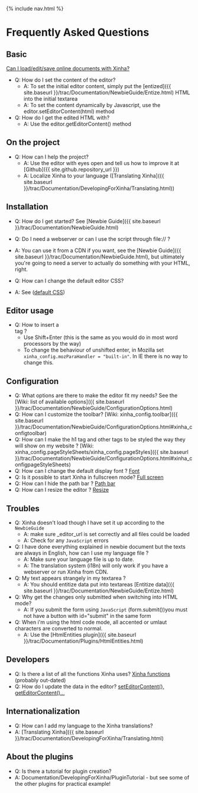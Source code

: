 {% include nav.html %}

# Frequently Asked Questions

## Basic
[Can I load/edit/save online documents with Xinha?](http://xinha.gogo.co.nz/punbb/viewtopic.php?pid=5355)

 * Q: How do I set the content of the editor?
   * A: To set the initial editor content, simply put the [entized]({{ site.baseurl }}/trac/Documentation/NewbieGuide/Entize.html) HTML into the initial textarea
   * A: To set the content dynamically by Javascript, use the editor.setEditorContent(html) method
 * Q: How do I get the edited HTML with?
   * A: Use the editor.getEditorContent() method

## On the project

 * Q: How can I help the project?
   * A: Use the editor with eyes open and tell us how to improve it at [Github]({{ site.github.repository_url }})
   * A: Localize Xinha to your language ([Translating Xinha]({{ site.baseurl }}/trac/Documentation/DevelopingForXinha/Translating.html))

## Installation
 
 * Q: How do I get started? See [Newbie Guide]({{ site.baseurl }}/trac/Documentation/NewbieGuide.html)

 * Q: Do I need a webserver or can I use the script through file:// ?
 * A: You can use it from a CDN if you want, see the [Newbie Guide]({{ site.baseurl }}/trac/Documentation/NewbieGuide.html), but ultimately you're going to need a server to actually do something with your HTML, right.

 * Q: How can I change the default editor CSS? 
 * A: See ([default CSS](http://www.xinha.org/punbb/viewtopic.php?id=455))

## Editor usage

 * Q: How to insert a <br> tag ?
   * Use Shift+Enter (this is the same as you would do in most word processors by the way)
   * To change the behaviour of unshifted enter, in Mozilla set `xinha_config.mozParaHandler = "built-in"`. In IE there is no way to change this.

## Configuration

 * Q: What options are there to make the editor fit my needs? See the [Wiki: list of available options]({{ site.baseurl }}/trac/Documentation/NewbieGuide/ConfigurationOptions.html)
 * Q: How can I customize the toolbar? [Wiki: xinha_config.toolbar]({{ site.baseurl }}/trac/Documentation/NewbieGuide/ConfigurationOptions.html#xinha_configtoolbar)
 * Q: How can I make the h1 tag and other tags to be styled the way they will show on my website ? [Wiki: xinha_config.pageStyleSheets/xinha_config.pageStyles]({{ site.baseurl }}/trac/Documentation/NewbieGuide/ConfigurationOptions.html#xinha_configpageStyleSheets)
 * Q: How can I change the default display font ? [Font](http://xinha.gogo.co.nz/punbb/viewtopic.php?id=116)
 * Q: Is it possible to start Xinha in fullscreen mode? [Full screen](http://xinha.gogo.co.nz/punbb/viewtopic.php?id=102)
 * Q: How can I hide the path bar ? [Path bar](http://xinha.gogo.co.nz/punbb/viewtopic.php?id=3)
 * Q: How can I resize the editor ? [Resize](http://xinha.gogo.co.nz/punbb/viewtopic.php?id=244)

 
## Troubles

 * Q: Xinha doesn't load though I have set it up according to the `NewbieGuide` 
   * A: make sure _editor_url is set correctly and all files could be loaded 
   * A: Check for any `JavaScript` errors 
 * Q: I have done everything explained in newbie document but the texts are always in English, how can I use my language file ?
   * A: Make sure your language file is up to date.
   * A: The translation system (i18n) will only work if you have a webserver or run Xinha from CDN.
 * Q: My text appears strangely in my textarea ?
   * A: You should entitize data put into textareas [Entitize data]({{ site.baseurl }}/trac/Documentation/NewbieGuide/Entize.html)
 * Q: Why get the changes only submitted when switching into HTML mode?
   * A: If you submit the form using `JavaScript` (form.submit())you must not have a button with id="submit" in the same form
 * Q: When i'm using the html code mode, all accented or umlaut characters are converted to normal.
   * A: Use the [HtmlEntities plugin]({{ site.baseurl }}/trac/Documentation/Plugins/HtmlEntities.html) 

## Developers

 * Q: Is there a list of all the functions Xinha uses? [Xinha functions](http://xinha.gogo.co.nz/punbb/viewtopic.php?id=137) (probably out-dated)
 * Q: How do I update the data in the editor? [setEditorContent(), getEditorContent()...](http://xinha.gogo.co.nz/punbb/viewtopic.php?id=224)

## Internationalization

 * Q: How can I add my language to the Xinha translations?
 * A: [Translating Xinha]({{ site.baseurl }}/trac/Documentation/DevelopingForXinha/Translating.html)

## About the plugins

 * Q: Is there a tutorial for plugin creation?
 * A: Documentation/DevelopingForXinha/PluginTutorial - but see some of the other plugins for practical example!
